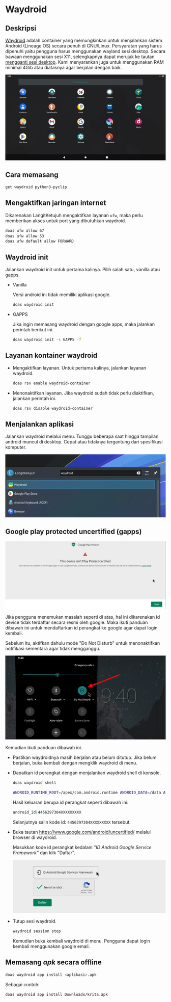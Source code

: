 # Waydroid

## Deskripsi

[Waydroid] adalah container yang memungkinkan untuk menjalankan sistem Android (Lineage OS) secara penuh di GNU/Linux. Persyaratan yang harus dipenuhi yaitu pengguna harus menggunakan wayland sesi desktop. Secara bawaan menggunakan sesi X11, selengkapnya dapat merujuk ke tautan [mengganti sesi desktop](../../konfigurasi/kde/sesi-desktop.md#mengganti-sesi-desktop). Kami menyarankan juga untuk menggunakan RAM minimal 4Gib atau diatasnya agar berjalan dengan baik.

![Waydroid LangitKetujuh OS](../../media/image/waydroid-langitketujuh-id.webp)

## Cara memasang

```sh
get waydroid python3-pyclip
```

## Mengaktifkan jaringan internet

Dikarenakan LangitKetujuh mengaktifkan layanan `ufw`, maka perlu memberikan akses untuk port yang dibutuhkan waydroid.

```sh
doas ufw allow 67
doas ufw allow 53
doas ufw default allow FORWARD
```

## Waydroid init

Jalankan waydroid init untuk pertama kalinya. Pilih salah satu, vanilla atau gapps.


- Vanilla

  Versi android ini tidak memiliki aplikasi google.

  ```sh
  doas waydroid init
  ```

- GAPPS

  Jika ingin memasang waydroid dengan google apps, maka jalankan perintah berikut ini.

  ```sh
  doas waydroid init -s GAPPS -f
  ```

## Layanan kontainer waydroid

- Mengaktifkan layanan. Untuk pertama kalinya, jalankan layanan waydroid.

  ```sh
  doas rsv enable waydroid-container
  ```

- Menonaktifkan layanan. Jika waydroid sudah tidak perlu diaktifkan, jalankan perintah ini.

  ```sh
  doas rsv disable waydroid-container
  ```

## Menjalankan aplikasi

Jalankan waydroid melalui menu. Tunggu beberapa saat hingga tampilan android muncul di desktop. Cepat atau tidaknya tergantung dari spesifikasi komputer.

![Waydroid LangitKetujuh OS](../../media/image/waydroid-menu-langitketujuh-id.webp)

## Google play protected uncertified (gapps)

![Waydroid not protect device LangitKetujuh OS](../../media/image/waydroid-unprotect-device-langitketujuh-id.webp)

Jika pengguna menemukan masalah seperti di atas, hal ini dikarenakan id device tidak terdaftar secara resmi oleh google. Maka ikuti panduan dibawah ini untuk mendaftarkan id perangkat ke google agar dapat login kembali.

Sebelum itu, aktifkan dahulu mode "Do Not Disturb" untuk menonaktifkan notifikasi sementara agar tidak mengganggu.

![Waydroid do not disturb LangitKetujuh OS](../../media/image/waydroid-do-not-disturb-langitketujuh-id.webp)

Kemudian ikuti panduan dibawah ini.

- Pastikan waydroidnya masih berjalan atau belum ditutup. Jika belum berjalan, buka kembali dengan mengklik waydroid di menu.

- Dapatkan id perangkat dengan menjalankan waydroid shell di konsole.

  ```sh
  doas waydroid shell
  ```

  ```sh
  ANDROID_RUNTIME_ROOT=/apex/com.android.runtime ANDROID_DATA=/data ANDROID_TZDATA_ROOT=/system/usr/share/zoneinfo ANDROID_I18N_ROOT=/apex/com.android.i18n sqlite3 /data/data/com.google.android.gsf/databases/gservices.db "select * from main where name = \"android_id\";"; exit
  ```

  Hasil keluaran berupa id perangkat seperti dibawah ini:

  ```sh
  android_id|4456297304XXXXXXXXX
  ```

  Selanjutnya salin kode id: `4456297304XXXXXXXXX` tersebut.

- Buka tautan <https://www.google.com/android/uncertified/> melalui browser di waydroid.

  Masukkan kode id perangkat kedalam _"ID Android Google Service Framework"_ dan klik "Daftar".

  ![Waydroid LangitKetujuh OS](../../media/image/waydroid-uncertified-langitketujuh-id.webp)

- Tutup sesi waydroid.

  ```sh
  waydroid session stop
  ```

  Kemudian buka kembali waydroid di menu. Pengguna dapat login kembali menggunakan google email.

## Memasang _apk_ secara offline

```sh
doas waydroid app install <aplikasi>.apk
```

Sebagai contoh:

```sh
doas waydroid app install Downloads/krita.apk
```

[Waydroid]: https://waydro.id
